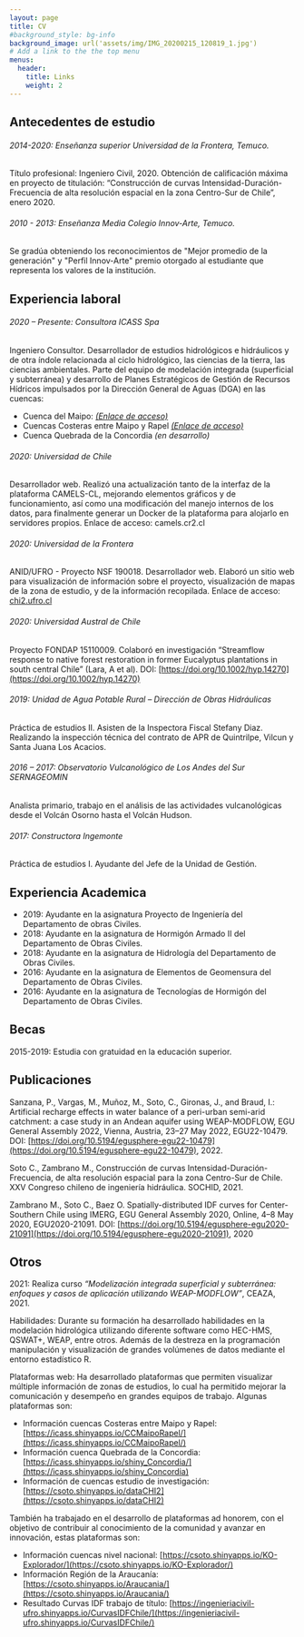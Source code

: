 ```yaml
---
layout: page
title: CV
#background_style: bg-info
background_image: url('assets/img/IMG_20200215_120819_1.jpg')
# Add a link to the the top menu
menus:
  header:
    title: Links
    weight: 2
---
```

## Antecedentes de estudio

######  2014-2020: Enseñanza superior Universidad de la Frontera, Temuco.
  Título profesional: Ingeniero Civil, 2020. Obtención de calificación máxima en proyecto de titulación: “Construcción de curvas Intensidad-Duración-Frecuencia de alta resolución espacial en la zona Centro-Sur de Chile”, enero 2020.

######   2010 - 2013: Enseñanza Media Colegio Innov-Arte, Temuco.
  Se gradúa obteniendo los reconocimientos de "Mejor promedio de la generación" y "Perfil Innov-Arte" premio otorgado al estudiante que representa los valores de la institución.

## Experiencia laboral

###### 2020 – Presente: Consultora ICASS Spa
Ingeniero Consultor. Desarrollador de estudios hidrológicos e hidráulicos y de otra índole relacionada al ciclo hidrológico, las ciencias de la tierra, las ciencias ambientales. Parte del equipo de modelación integrada (superficial y subterránea) y desarrollo de Planes Estratégicos de Gestión de Recursos Hídricos impulsados por la Dirección General de Aguas (DGA) en las cuencas:
+ Cuenca del Maipo: [_(Enlace de acceso)_](https://snia.mop.gob.cl/repositoriodga/handle/20.500.13000/125473)
+ Cuencas Costeras entre Maipo y Rapel [_(Enlace de acceso)_](https://snia.mop.gob.cl/repositoriodga/handle/20.500.13000/125826)
+ Cuenca Quebrada de la Concordia _(en desarrollo)_

###### 2020: Universidad de Chile
Desarrollador web. Realizó una actualización tanto de la interfaz de la plataforma CAMELS-CL, mejorando elementos gráficos y de funcionamiento, así como una modificación del manejo internos de los datos, para finalmente generar un Docker de la plataforma para alojarlo en servidores propios. Enlace de acceso: camels.cr2.cl

###### 2020: Universidad de la Frontera
ANID/UFRO - Proyecto NSF 190018. Desarrollador web. Elaboró un sitio web para visualización de información sobre el proyecto, visualización de mapas de la zona de estudio, y de la información recopilada. Enlace de acceso: [chi2.ufro.cl](https://chi2.ufro.cl)

###### 2020: Universidad Austral de Chile
Proyecto FONDAP 15110009. Colaboró en investigación “Streamflow response to native forest restoration in former Eucalyptus plantations in south central Chile” (Lara, A et al). DOI: [https://doi.org/10.1002/hyp.14270](https://doi.org/10.1002/hyp.14270)

###### 2019: Unidad de Agua Potable Rural – Dirección de Obras Hidráulicas
Práctica de estudios II. Asisten de la Inspectora Fiscal Stefany Diaz. Realizando la inspección técnica del contrato de APR de Quintrilpe, Vilcun y Santa Juana Los Acacios.

###### 2016 – 2017: Observatorio Vulcanológico de Los Andes del Sur SERNAGEOMIN
Analista primario, trabajo en el análisis de las actividades vulcanológicas desde el Volcán Osorno hasta el Volcán Hudson.

###### 2017: Constructora Ingemonte
Práctica de estudios I. Ayudante del Jefe de la Unidad de Gestión.

## Experiencia Academica

+ 2019: Ayudante en la asignatura Proyecto de Ingeniería del Departamento de obras Civiles.
+ 2018: Ayudante en la asignatura de Hormigón Armado II del Departamento de Obras Civiles.
+ 2018: Ayudante en la asignatura de Hidrología del Departamento de Obras Civiles.
+ 2016: Ayudante en la asignatura de Elementos de Geomensura del Departamento de Obras Civiles.
+ 2016: Ayudante en la asignatura de Tecnologías de Hormigón del Departamento de Obras Civiles.

## Becas

2015-2019: Estudia con gratuidad en la educación superior.

##	Publicaciones

Sanzana, P., Vargas, M., Muñoz, M., Soto, C., Gironas, J., and Braud, I.: Artificial recharge effects in water balance of a peri-urban semi-arid catchment: a case study in an Andean aquifer using WEAP-MODFLOW, EGU General Assembly 2022, Vienna, Austria, 23–27 May 2022, EGU22-10479. DOI:  [https://doi.org/10.5194/egusphere-egu22-10479](https://doi.org/10.5194/egusphere-egu22-10479), 2022.

Soto C., Zambrano M., Construcción de curvas Intensidad-Duración-Frecuencia, de alta resolución espacial para la zona Centro-Sur de Chile. XXV Congreso chileno de ingeniería hidráulica. SOCHID, 2021.

Zambrano M., Soto C., Baez O. Spatially-distributed IDF curves for Center-Southern Chile using IMERG, EGU General Assembly 2020, Online, 4–8 May 2020, EGU2020-21091. DOI: [https://doi.org/10.5194/egusphere-egu2020-21091](https://doi.org/10.5194/egusphere-egu2020-21091), 2020

##	Otros

2021: Realiza curso _“Modelización integrada superficial y subterránea: enfoques y casos de aplicación utilizando WEAP-MODFLOW”_, CEAZA, 2021.			

Habilidades: Durante su formación ha desarrollado habilidades en la modelación hidrológica utilizando diferente software como HEC-HMS, QSWAT+, WEAP, entre otros. Además de la destreza en la programación manipulación y visualización de grandes volúmenes de datos mediante el entorno estadístico R.

Plataformas web: Ha desarrollado plataformas que permiten visualizar múltiple información de zonas de estudios, lo cual ha permitido mejorar la comunicación y desempeño en grandes equipos de trabajo. Algunas plataformas son:
+	Información cuencas Costeras entre Maipo y Rapel: [https://icass.shinyapps.io/CCMaipoRapel/](https://icass.shinyapps.io/CCMaipoRapel/)
+	Información cuenca Quebrada de la Concordia:  [https://icass.shinyapps.io/shiny_Concordia/](https://icass.shinyapps.io/shiny_Concordia)
+	Información de cuencas estudio de investigación:  [https://csoto.shinyapps.io/dataCHI2](https://csoto.shinyapps.io/dataCHI2)

También ha trabajado en el desarrollo de plataformas ad honorem, con el objetivo de contribuir al conocimiento de la comunidad y avanzar en innovación, estas plataformas son:
+	Información cuencas nivel nacional:   [https://csoto.shinyapps.io/KO-Explorador/](https://csoto.shinyapps.io/KO-Explorador/)
+	Información Región de la Araucanía:  [https://csoto.shinyapps.io/Araucania/](https://csoto.shinyapps.io/Araucania/)
+	Resultado Curvas IDF trabajo de título: [https://ingenieriacivil-ufro.shinyapps.io/CurvasIDFChile/](https://ingenieriacivil-ufro.shinyapps.io/CurvasIDFChile/)
